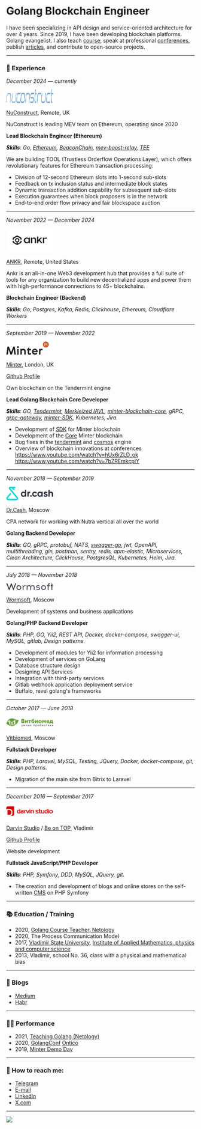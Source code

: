 # Golang Blockchain Engineer

I have been specializing in API design and service-oriented architecture for over 4 years. Since 2019, I have been developing blockchain platforms. Golang evangelist. I also teach [course](#-education--training), speak at professional [conferences](#-performance), publish [articles](#-blogs), and contribute to open-source projects.

<!--
**klim0v/klim0v** is a ✨ _special_ ✨ repository because its `README.md` (this file) appears on your GitHub profile.

Here are some ideas to get you started:

- 🔭 I’m currently working on ...
- 🌱 I’m currently learning ...
- 👯 I’m looking to collaborate on ...
- 🤔 I’m looking for help with ...
- 💬 Ask me about ...
- 📫 How to reach me: ...
- 😄 Pronouns: ...
- ⚡ Fun fact: ...
-->

---

### 🔬 Experience

_December 2024 — currently_

<img alt="NuConstruct" src="https://raw.githubusercontent.com/klim0v/klim0v.github.io/master/images/nuconstruct.svg" width="125" height="36">

[NuConstruct](https://nuconstruct.xyz/), Remote, UK

NuConstruct is leading MEV team on Ethereum, operating since 2020

**Lead Blockchain Engineer (Ethereum)**

**_Skills_**: _Go, [Ethereum](https://github.com/ethereum/go-ethereum), [BeaconChain](https://github.com/OffchainLabs/prysm/pull/15548), [mev-boost-relay](https://github.com/flashbots/mev-boost-relay), [TEE](https://collective.flashbots.net/t/searching-in-tdx/3902)_

We are building TOOL (Trustless Orderflow Operations Layer), which offers revolutionary features for Ethereum transaction processing:
* Division of 12-second Ethereum slots into 1-second sub-slots
* Feedback on tx inclusion status and intermediate block states
* Dynamic transaction addition capability for subsequent sub-slots
* Execution guarantees when block proposers is in the network
* End-to-end order flow privacy and fair blockspace auction

---

_November 2022 — December 2024_

![ANKR](https://raw.githubusercontent.com/klim0v/klim0v.github.io/master/images/ankr-logo.png)

[ANKR](https://www.ankr.com/), Remote, United States

Ankr is an all-in-one Web3 development hub that provides a full suite of tools for any organization to build new decentralized apps and power them with high-performance connections to 45+ blockchains.

**Blockchain Engineer (Backend)**

**_Skills_**: _Go, Postgres, Kafka, Redis, Clickhouse, Ethereum, Cloudflare Workers_

---

_September 2019 — November 2022_

![Minter](https://raw.githubusercontent.com/klim0v/klim0v.github.io/master/images/minter-logo.png)

[Minter](https://www.minter.network/), London, UK

[Github Profile](https://github.com/MinterTeam)

Own blockchain on the Tendermint engine

**Lead Golang Blockchain Core Developer**

**_Skills_**: _GO, [Tendermint](https://github.com/tendermint/tm-db/blob/v0.6.3/CHANGELOG.md#changelog), [Merkleized IAVL](https://github.com/cosmos/iavl/blob/v0.14.3/CHANGELOG.md#0143-november-23-2020), [minter-blockchain-core](https://github.com/MinterTeam/minter-go-node), gRPC, [grpc-gateway](https://github.com/MinterTeam/node-grpc-gateway), [minter-SDK](https://pkg.go.dev/mod/github.com/MinterTeam/minter-go-sdk/v2), Kubernetes, Jira._

- Development of [SDK](https://github.com/MinterTeam/minter-go-sdk) for Minter blockchain 
- Development of the [Core](https://github.com/MinterTeam/minter-go-node) Minter blockchain 
- Bug fixes in the [tendermint](https://github.com/tendermint/tm-db/pull/134) and [cosmos](https://github.com/cosmos/iavl/pull/324) engine
- Overview of blockchain innovations at conferences https://www.youtube.com/watch?v=hUx6rZLD_ok https://www.youtube.com/watch?v=7bZREmkcpiY

---

_November 2018 — September 2019_

![Dr.Cash](https://raw.githubusercontent.com/klim0v/klim0v.github.io/master/images/dr-cash-logo.png)

[Dr.Cash](https://dr.cash/), Moscow

CPA network for working with Nutra vertical all over the world

**Golang Backend Developer**

**_Skills_**: _GO, gRPC, protobuf, NATS, [swagger-go](https://github.com/go-swagger/go-swagger), jwt, OpenAPI, multithreading, gin, postman, sentry, redis, apm-elastic, Microservices, Clean Architecture, ClickHouse, PostgresQL, Kubernetes, Helm, Jira._

---

_July 2018 — November 2018_

![Wormsoft](https://raw.githubusercontent.com/klim0v/klim0v.github.io/master/images/wormsoft-logo.png)

[Wormsoft](https://wormsoft.ru/), Moscow

Development of systems and business applications

**Golang/PHP Backend Developer**

**_Skills_**: _PHP, GO, Yii2, REST API, Docker, docker-compose, swagger-ui, MySQL, gitlab, Design patterns._

- Development of modules for Yii2 for information processing
- Development of services on GoLang
- Database structure design
- Designing API Services
- Integration with third-party services
- Gitlab webhook application deployment service
- Buffalo, revel golang's frameworks


---

_October 2017 — June 2018_

![Vitbiomed](https://raw.githubusercontent.com/klim0v/klim0v.github.io/master/images/vitbiomed-logo.png)

[Vitbiomed](http://vitbiomed.ru/), Moscow

**Fullstack  Developer**

**_Skills_**: _PHP, Laravel, MySQL, Testing, JQuery, Docker, docker-compose, git, Design patterns._

- Migration of the main site from Bitrix to Laravel


---

_December 2016 — September 2017_

![Darvin Studio](https://raw.githubusercontent.com/klim0v/klim0v.github.io/master/images/darvin-studio-logo.png)

[Darvin Studio](https://www.darvin-studio.ru/) / [Be on TOP](https://www.beontop.ae/), Vladimir

[Github Profile](https://github.com/DarvinStudio)

Website development

**Fullstack JavaScript/PHP Developer**

**_Skills_**: _PHP, Symfony, DDD, MySQL, JQuery, git._

- The creation and development of blogs and online stores on the self-written [CMS](https://github.com/DarvinStudio) on PHP Symfony 


---

### 📚 Education / Training

- 2020, [Golang Course Teacher, Netology](https://youtu.be/wTbH3FpxI0o)
- 2020, The Process Communication Model
- 2017, [Vladimir State University](https://www.vlsu.ru/), [Institute of Applied Mathematics, physics and computer science](http://ipmfi.vlsu.ru/)
- 2013, Vladimir, school No. 36, class with a physical and mathematical bias

---

### 📝 Blogs

- [Medium](https://medium.com/@klim0v)
- [Habr](https://habr.com/ru/users/klim0v/)

---

### 👨‍🏫 Performance

- 2021, [Teaching Golang (Netology)](https://youtu.be/wTbH3FpxI0o)
- 2020, [GolangConf](https://www.youtube.com/watch?v=Q9x1FVPDGu4) [Ontico](https://golangconf.ru/2020/abstracts/6761)
- 2019, [Minter Demo Day](https://youtu.be/7bZREmkcpiY)

---

### 📇 How to reach me:

- [Telegram](https://t.me/klmff)
- [E-mail](mailto:crazyuser704@gmail.com)
- [LinkedIn](https://www.linkedin.com/in/klim0v/)
- [X.com](https://x.com/0xGoDev)

---

![](https://github-readme-stats.vercel.app/api?username=klim0v&show_icons=true&theme=dark&count_private=true)

